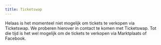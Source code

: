 ```yaml
---
title: Ticketswap
---
```

Helaas is het momenteel niet mogelijk om tickets te verkopen via Ticketswap. We proberen hierover in contact te komen 
met Ticketswap. Tot die tijd is het wel mogelijk om de tickets te verkopen via Marktplaats of Facebook. 
